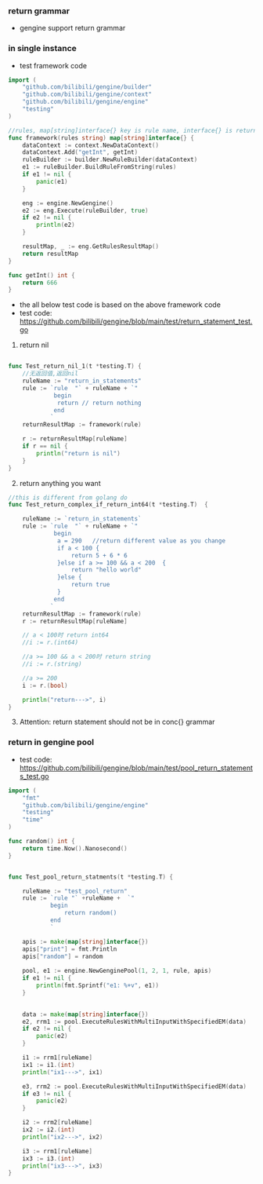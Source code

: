 ### return grammar
- gengine support return grammar

### in single instance
- test framework code

```go
import (
	"github.com/bilibili/gengine/builder"
	"github.com/bilibili/gengine/context"
	"github.com/bilibili/gengine/engine"
	"testing"
)

//rules, map[string]interface{} key is rule name, interface{} is return value
func framework(rules string) map[string]interface{} {
	dataContext := context.NewDataContext()
	dataContext.Add("getInt", getInt)
	ruleBuilder := builder.NewRuleBuilder(dataContext)
	e1 := ruleBuilder.BuildRuleFromString(rules)
	if e1 != nil {
		panic(e1)
	}

	eng := engine.NewGengine()
	e2 := eng.Execute(ruleBuilder, true)
	if e2 != nil {
		println(e2)
	}

	resultMap, _ := eng.GetRulesResultMap()
	return resultMap
}

func getInt() int {
	return 666
}

```

- the all below test code is based on the above framework code
- test code: https://github.com/bilibili/gengine/blob/main/test/return_statement_test.go

1. return nil

```go

func Test_return_nil_1(t *testing.T) {
	//无返回值,返回nil
	ruleName := "return_in_statements"
	rule := `rule  "` + ruleName + `"
			 begin
			  return // return nothing
      		 end	
			`
	returnResultMap := framework(rule)

	r := returnResultMap[ruleName]
	if r == nil {
		println("return is nil")
	}
}
```
 
2. return anything you want

```go
//this is different from golang do
func Test_return_complex_if_return_int64(t *testing.T)  {

	ruleName := `return_in_statements`
	rule := `rule  "` + ruleName + `"
			 begin
			  a = 290	//return different value as you change 
			  if a < 100 {
				  return 5 + 6 * 6			
    		  }else if a >= 100 && a < 200  {
  				  return "hello world"	
              }else {
				  return true	
			  }
      		 end	
			`
	returnResultMap := framework(rule)
	r := returnResultMap[ruleName]

	// a < 100时 return int64
	//i := r.(int64)

	//a >= 100 && a < 200时 return string
	//i := r.(string)

	//a >= 200
	i := r.(bool)

	println("return--->", i)
}
```

3. Attention: return statement should not be in conc{} grammar

### return in gengine pool 
- test code: https://github.com/bilibili/gengine/blob/main/test/pool_return_statements_test.go

```go
import (
	"fmt"
	"github.com/bilibili/gengine/engine"
	"testing"
	"time"
)

func random() int {
	return time.Now().Nanosecond()
}


func Test_pool_return_statments(t *testing.T) {

	ruleName := "test_pool_return"
	rule := `rule "` +ruleName +  `"  
			begin
				return random()
			end
			`

	apis := make(map[string]interface{})
	apis["print"] = fmt.Println
	apis["random"] = random
 
	pool, e1 := engine.NewGenginePool(1, 2, 1, rule, apis)
	if e1 != nil {
		println(fmt.Sprintf("e1: %+v", e1))
	}

  
	data := make(map[string]interface{})
	e2, rrm1 := pool.ExecuteRulesWithMultiInputWithSpecifiedEM(data)
	if e2 != nil {
		panic(e2)
	}

	i1 := rrm1[ruleName]
	ix1 := i1.(int)
	println("ix1--->", ix1)

	e3, rrm2 := pool.ExecuteRulesWithMultiInputWithSpecifiedEM(data)
	if e3 != nil {
		panic(e2)
	}

	i2 := rrm2[ruleName]
	ix2 := i2.(int)
	println("ix2--->", ix2)

	i3 := rrm1[ruleName]
	ix3 := i3.(int)
	println("ix3--->", ix3)
}
```
 
